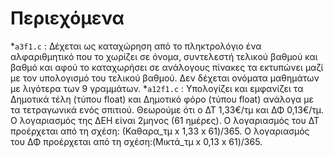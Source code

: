 # Περιεχόμενα

*`a3f1.c` :   Δέχεται ως καταχώρηση από το πληκτρολόγιο ένα αλφαριθμητικό που το χωρίζει σε όνομα, συντελεστή τελικού βαθμού και βαθμό και αφού το καταχωρήσει σε ανάλογους πίνακες τα εκτυπώνει μαζί με τον υπολογισμό του τελικού βαθμού. Δεν δέχεται ονόματα μαθημάτων με λιγότερα των 9 γραμμάτων.
*`a12f1.c` :  Υπολογίζει και εμφανίζει τα Δημοτικά τέλη (τύπου float) και Δημοτικό φόρο (τύπου float) ανάλογα με τα τετραγωνικά ενός σπιτιού. Θεωρούμε ότι ο ΔΤ 1,33€/τμ και ΔΦ 0,13€/τμ. Ο λογαριασμός της ΔΕΗ είναι 2μηνος (61 ημέρες). Ο λογαριασμός του ΔΤ προέρχεται από τη σχέση: (Καθαρα_τμ x 1,33 x 61)/365. Ο λογαριασμός του ΔΦ προέρχεται από τη σχέση:(Μικτά_τμ x 0,13 x 61)/365.
